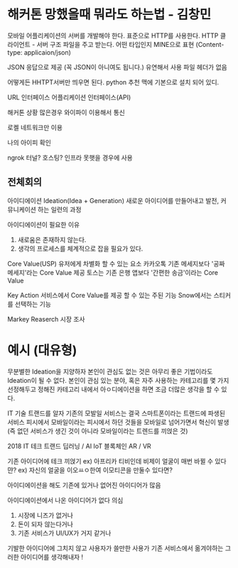 
# 해커톤 망했을때 뭐라도 하는법 - 김창민
모바일 어플리케이션의 서버를 개발해야 한다.
표준으로 HTTP를 사용한다.
HTTP
클라이언트 - 서버 구조
파일을 주고 받는다.
어떤 타입인지 MINE으로 표현 (Content-type: applicaion/json)

JSON
응답으로 제공 (꼭 JSON이 아니여도 됩니다.)
유연해서 사용
파일 헤더가 없음

어떻게든 HHTPT서버만 띄우면 된다.
python 추천
맥에 기본으로 설치 되어 있디.

URL 
인터페이스
어플리케이션 인터페이스(API)

해커톤 상황
많은경우 와이파이 이용해서 통신

로켈 네트워크만 이용

나의 아이피 확인

ngrok
터널?
호스팅?
인프라 못햇을 경우에 사용






## 전체회의

아이디에이션
Ideation(Idea + Generation)
새로운 아이디어를 만들어내고 발전, 커뮤니케이션 하는 일련의 과정

아이디에이션이 필요한 이유
1. 새로움은 존재하지 않는다.
1. 생각의 프로세스를 체계적으로 잡을 필요가 있다.

Core Value(USP)
유저에게 차별화 할 수 있는 요소
카카오톡 기존 메세지보다 '공짜 메세지'라는 Core Value  제공
토스는 기존 은행 앱보다 '간편한 송금'이라는 Core Value

Key Action
서비스에서 Core Value를 제공 할 수 있는 주된 기능
Snow에서는 스티커를 선택하는 기능

Markey Reaserch
시장 조사

# 예시 (대유형)
무분별한 Ideation을 지양하자
본인이 관심도 없는 것은 아무리 좋은 기법이라도 Ideation이 될 수 없다.
본인이 관심 있는 분야, 혹은 자주 사용하는 카테고리를 몇 가지 선정해두고 정해진 카테고리 내에서 아ㅇ디에이션을 하면 조금 더많은 생각을 할 수 있다.

IT 기술 트랜드를 알자
기존의 모발일 서비스는 결국 스마트폰이라는 트랜드에 파생된 서비스
피시에서 모바일이라는 피시에서 하던 것들을 모바일로 넘어가면서 혁신이 발생(즉 없던 서비스가 생긴 것이 아니라 모바일이라는 트렌드를 끼얹은 것)

2018 IT 테크 트랜드
딥러닝 / AI
IoT
블록체인
AR / VR

기존 아이디어에 테크 끼얹기
ex) 아프리카 티비인데 비제이 얼굴이 매번 바뀔 수 있다먄?
ex) 자신의 얼굴을 이오ㅛㅇ한여 이모티콘을 만둘수 있다면?

아이디에이션을 해도 기존에 있거나 없어진 아이디어가 많음

아이디에이션에서 나온 아이디어가 없다
의심
1. 시장에 니즈가 없거나
1. 돈이 되자 않는다거나
1. 기존 서비스가 UI/UX가 거지 같거나

기발한 아이디어에 그치지 않고
사용자가 쓸만한
사용가 기존 서비스에서 옮겨야하는
그러한 아이디어를 생각해내자 !
